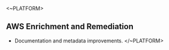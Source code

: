 <~PLATFORM>

## AWS Enrichment and Remediation

- Documentation and metadata improvements.
</~PLATFORM>
